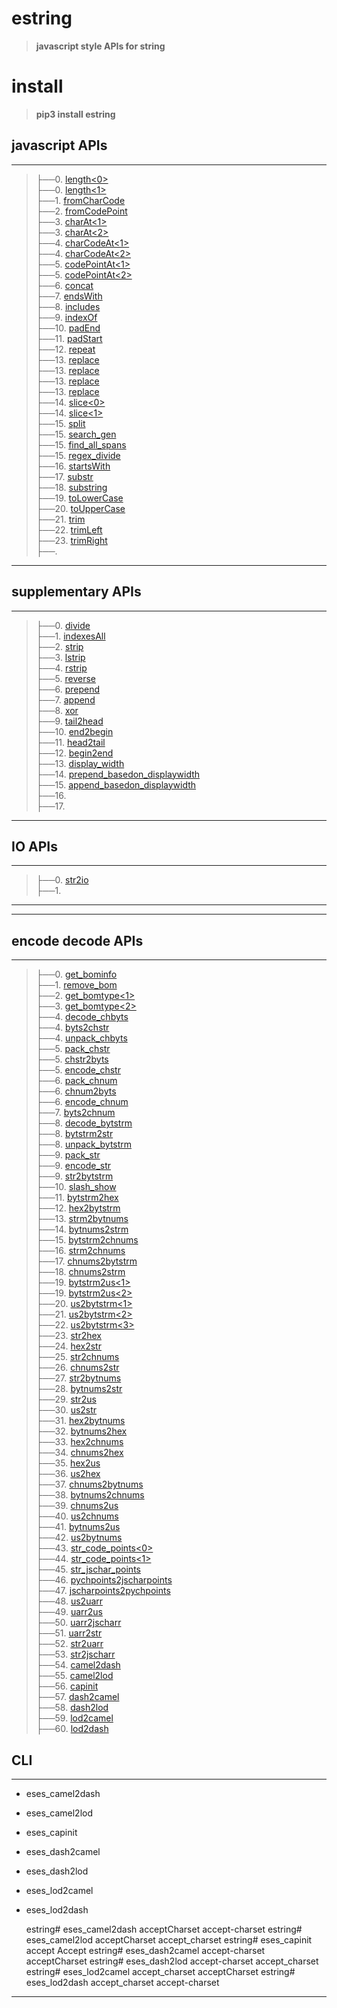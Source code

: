 
# estring
>__javascript style APIs for string__


# install
>__pip3 install estring__


## javascript APIs
-----------------------------------------------------------------------
>├──0. [length\<0\>](estring/Images/length.0.png)  <br>
├──0. [length\<1\>](estring/Images/length.1.png)  <br>
├──1. [fromCharCode](estring/Images/fromCharCode.0.png)  <br>
├──2. [fromCodePoint](estring/Images/fromCodePoint.0.png)  <br>
├──3. [charAt\<1\>](estring/Images/charAt.0.png)  <br>
├──3. [charAt\<2\>](estring/Images/charAt.1.png)  <br>
├──4. [charCodeAt\<1\>](estring/Images/charCodeAt.0.png)  <br>
├──4. [charCodeAt\<2\>](estring/Images/charCodeAt.1.png)  <br>
├──5. [codePointAt\<1\>](estring/Images/codePointAt.0.png)  <br>
├──5. [codePointAt\<2\>](estring/Images/codePointAt.1.png)  <br>
├──6. [concat](estring/Images/concat.0.png)  <br>
├──7. [endsWith](estring/Images/endsWith.0.png)  <br>
├──8. [includes](estring/Images/includes.0.png)  <br>
├──9. [indexOf](estring/Images/indexOf.0.png)  <br>
├──10. [padEnd](estring/Images/padEnd.0.png)  <br>
├──11. [padStart](estring/Images/padStart.0.png)  <br>
├──12. [repeat](estring/Images/repeat.0.png)  <br>
├──13. [replace](estring/Images/replace.0.png)  <br>
├──13. [replace](estring/Images/replace.1.png)  <br>
├──13. [replace](estring/Images/replace.2.png)  <br>
├──13. [replace](estring/Images/replace.3.png)  <br>
├──14. [slice\<0\>](estring/Images/slice.0.png)  <br>
├──14. [slice\<1\>](estring/Images/slice.1.png)  <br>
├──15. [split](estring/Images/split.0.png)  <br>
├──15. [search_gen](estring/Images/search_gen.0.png)  <br>
├──15. [find_all_spans](estring/Images/find_all_spans.0.png)  <br>
├──15. [regex_divide](estring/Images/regex_divide.0.png)  <br>
├──16. [startsWith](estring/Images/startsWith.0.png)  <br>
├──17. [substr](estring/Images/substr.0.png)  <br>
├──18. [substring](estring/Images/substring.0.png)  <br>
├──19. [toLowerCase](estring/Images/toLowerCase.0.png)  <br>
├──20. [toUpperCase](estring/Images/toUpperCase.0.png)  <br>
├──21. [trim](estring/Images/trim.0.png)  <br>
├──22. [trimLeft](estring/Images/trimLeft.0.png)  <br>
├──23. [trimRight](estring/Images/trimRight.0.png)  <br>
├──. [](estring/Images/.0.png)  <br>

-----------------------------------------------------------------------


## supplementary APIs
-----------------------------------------------------------------------
>├──0. [divide](estring/Images/divide.0.png)  <br>
├──1. [indexesAll](estring/Images/indexesAll.0.png)  <br>
├──2. [strip](estring/Images/strip.0.png)  <br>
├──3. [lstrip](estring/Images/lstrip.0.png)  <br>
├──4. [rstrip](estring/Images/rstrip.0.png)  <br>
├──5. [reverse](estring/Images/reverse.0.png)  <br>
├──6. [prepend](estring/Images/prepend.0.png)  <br>
├──7. [append](estring/Images/append.0.png)  <br>
├──8. [xor](estring/Images/xor.0.png)  <br>
├──9. [tail2head](estring/Images/tail2head.0.png)  <br>
├──10. [end2begin](estring/Images/tail2head.0.png)  <br>
├──11. [head2tail](estring/Images/head2tail.0.png)  <br>
├──12. [begin2end](estring/Images/head2tail.0.png)  <br>
├──13. [display_width](estring/Images/.0.png)  <br>
├──14. [prepend_basedon_displaywidth](estring/Images/prepend_basedon_displaywidth.0.png)  <br>
├──15. [append_basedon_displaywidth](estring/Images/append_basedon_displaywidth.0.png)  <br>
├──16. [](estring/Images/.0.png)  <br>
├──17. [](estring/Images/.0.png)  <br>
-----------------------------------------------------------------------




## IO APIs
-----------------------------------------------------------------------
>├──0. [str2io](estring/Images/str2io.0.png)  <br>
├──1. [](estring/Images/.0.png)  <br>
-----------------------------------------------------------------------


-----------------------------------------------------------------------

## encode decode APIs
-----------------------------------------------------------------------
>├──0. [get_bominfo](estring/Images/get_bominfo.0.png)  <br>
├──1. [remove_bom](estring/Images/remove_bom.0.png)  <br>
├──2. [get_bomtype\<1\>](estring/Images/get_bomtype.0.png)  <br>
├──3. [get_bomtype\<2\>](estring/Images/get_bomtype.1.png)  <br>
├──4. [decode_chbyts](estring/Images/decode_chbyts.0.png)  <br>
├──4. [byts2chstr](estring/Images/decode_chbyts.0.png)  <br>
├──4. [unpack_chbyts](estring/Images/decode_chbyts.0.png)  <br>
├──5. [pack_chstr](estring/Images/pack_chstr.0.png)  <br>
├──5. [chstr2byts](estring/Images/pack_chstr.0.png)  <br>
├──5. [encode_chstr](estring/Images/pack_chstr.0.png)  <br>
├──6. [pack_chnum](estring/Images/pack_chnum.0.png)  <br>
├──6. [chnum2byts](estring/Images/pack_chnum.0.png)  <br>
├──6. [encode_chnum](estring/Images/pack_chnum.0.png)  <br>
├──7. [byts2chnum](estring/Images/byts2chnum.0.png)  <br>
├──8. [decode_bytstrm](estring/Images/decode_bytstrm.0.png)  <br>
├──8. [bytstrm2str](estring/Images/decode_bytstrm.0.png)  <br>
├──8. [unpack_bytstrm](estring/Images/decode_bytstrm.0.png)  <br>
├──9. [pack_str](estring/Images/packstr.0.png)  <br>
├──9. [encode_str](estring/Images/packstr.0.png)  <br>
├──9. [str2bytstrm](estring/Images/packstr.0.png)  <br>
├──10. [slash_show](estring/Images/slash_show.0.png)  <br>
├──11. [bytstrm2hex](estring/Images/bytstrm2hex.0.png)  <br>
├──12. [hex2bytstrm](estring/Images/hex2bytstrm.0.png)  <br>
├──13. [strm2bytnums](estring/Images/strm2bytnums.0.png)  <br>
├──14. [bytnums2strm](estring/Images/bytnums2strm.0.png)  <br>
├──15. [bytstrm2chnums](estring/Images/bytstrm2chnums.0.png)  <br>
├──16. [strm2chnums](estring/Images/bytstrm2chnums.0.png)  <br>
├──17. [chnums2bytstrm](estring/Images/chnums2bytstrm.0.png)  <br>
├──18. [chnums2strm](estring/Images/chnums2bytstrm.0.png)  <br>
├──19. [bytstrm2us\<1\>](estring/Images/bytstrm2us.0.png)  <br>
├──19. [bytstrm2us\<2\>](estring/Images/bytstrm2us.1.png)  <br>
├──20. [us2bytstrm\<1\>](estring/Images/us2bytstrm.0.png)  <br>
├──21. [us2bytstrm\<2\>](estring/Images/us2bytstrm.1.png)  <br>
├──22. [us2bytstrm\<3\>](estring/Images/us2bytstrm.2.png)  <br>
├──23. [str2hex](estring/Images/str2hex.0.png)  <br>
├──24. [hex2str](estring/Images/hex2str.0.png)  <br>
├──25. [str2chnums](estring/Images/str2chnums.0.png)  <br>
├──26. [chnums2str](estring/Images/chnums2str.0.png)  <br>
├──27. [str2bytnums](estring/Images/str2bytnums.0.png)  <br>
├──28. [bytnums2str](estring/Images/bytnums2str.0.png)  <br>
├──29. [str2us](estring/Images/str2us.0.png)  <br>
├──30. [us2str](estring/Images/us2str.0.png)  <br>
├──31. [hex2bytnums](estring/Images/hex2bytnums.0.png)  <br>
├──32. [bytnums2hex](estring/Images/bytnums2hex.0.png)  <br>
├──33. [hex2chnums](estring/Images/hex2chnums.0.png)  <br>
├──34. [chnums2hex](estring/Images/chnums2hex.0.png)  <br>
├──35. [hex2us](estring/Images/hex2us.0.png)  <br>
├──36. [us2hex](estring/Images/us2hex.0.png)  <br>
├──37. [chnums2bytnums](estring/Images/chnums2bytnums.0.png)  <br>
├──38. [bytnums2chnums](estring/Images/bytnums2chnums.0.png)  <br>
├──39. [chnums2us](estring/Images/chnums2us.0.png)  <br>
├──40. [us2chnums](estring/Images/us2chnums.0.png)  <br>
├──41. [bytnums2us](estring/Images/bytnums2us.0.png)  <br>
├──42. [us2bytnums](estring/Images/us2bytnums.0.png)  <br>
├──43. [str_code_points\<0\>](estring/Images/str_code_points.0.png)  <br>
├──44. [str_code_points\<1\>](estring/Images/str_code_points.1.png)  <br>
├──45. [str_jschar_points](estring/Images/str_jschar_points.0.png)  <br>
├──46. [pychpoints2jscharpoints](estring/Images/pychpoints2jscharpoints.0.png)  <br>
├──47. [jscharpoints2pychpoints](estring/Images/jscharpoints2pychpoints.0.png)  <br>
├──48. [us2uarr](estring/Images/us2uarr.0.png)  <br>
├──49. [uarr2us](estring/Images/uarr2us.0.png)  <br>
├──50. [uarr2jscharr](estring/Images/uarr2jscharr.0.png)  <br>
├──51. [uarr2str](estring/Images/uarr2str.0.png)  <br>
├──52. [str2uarr](estring/Images/str2uarr.0.png)  <br>
├──53. [str2jscharr](estring/Images/str2jscharr.0.png)  <br>
├──54. [camel2dash](estring/Images/.0.png)  <br>
├──55. [camel2lod](estring/Images/.0.png)  <br>
├──56. [capinit](estring/Images/.0.png)  <br>
├──57. [dash2camel](estring/Images/.0.png)  <br>
├──58. [dash2lod](estring/Images/.0.png)  <br>
├──59. [lod2camel](estring/Images/.0.png)  <br>
├──60. [lod2dash](estring/Images/.0.png)  <br>




## CLI
-----------------------------------------------------------------------
* eses_camel2dash   
* eses_camel2lod    
* eses_capinit      
* eses_dash2camel   
* eses_dash2lod     
* eses_lod2camel    
* eses_lod2dash 


    estring# eses_camel2dash   acceptCharset
    accept-charset
    estring# eses_camel2lod    acceptCharset
    accept_charset
    estring# eses_capinit      accept
    Accept
    estring# eses_dash2camel   accept-charset
    acceptCharset
    estring# eses_dash2lod     accept-charset
    accept_charset
    estring# eses_lod2camel    accept_charset
    acceptCharset
    estring# eses_lod2dash     accept_charset
    accept-charset

-----------------------------------------------------------------------

